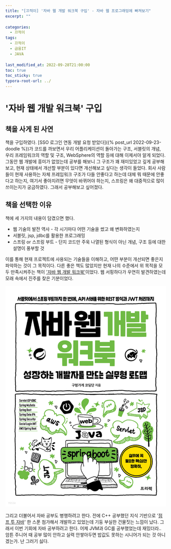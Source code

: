 ```yaml
---
title: "[끄적이] '자바 웹 개발 워크북 구입' - 자바 웹 프로그래밍에 빠져보기"
excerpt: ""

categories:
  - 끄적이
tags:
  - 끄적이
  - 금융IT
  - JAVA
 
last_modified_at: 2022-09-28T21:00:00
toc: true
toc_sticky: true
typora-root-url: ../
---
```




# '자바 웹 개발 워크북' 구입

## 책을 사게 된 사연

책을 구입하였다. [SSO 로그인 연동 개발 요청 받았다]({% post_url 2022-09-23-doodle %})가 코드를 까보면서 우리 어플리케이션이 돌아가는 구조, 서블릿의 개념, 우리 프레임워크의 역할 및 구조, WebSphere의 역할 등에 대해 이제서야 알게 되었다. 그동안 웹 개발에 흥미가 없었는데 공부를 해보니 그 구조가 꽤 재미있었고 깊게 공부해보고, 현재 상태에서 개선할 부분이 있다면 개선해보고 싶다는 생각이 들었다. 회사 사람들이 현재 사용하는 자체 프레임워크 구조가 다들 안좋다고 하는데 대체 뭐 때문에 안좋다고 하는지, 여기서 좋아지려면 무엇이 바뀌어야 하는지, 스프링은 왜 대중적으로 많이 쓰이는지가 궁금하였다. 그래서 공부해보고 싶어졌다. 



## 책을 선택한 이유 

책에 세 가지의 내용이 담겼으면 했다.

- 웹 기술의 발전 역사 - 각 시기마다 어떤 기술을 썼고 왜 변화하였는지
- 서블릿, jsp, jdbc를 활용한 프로그래밍
- 스프링 or 스프링 부트 - 단지 코드만 주욱 나열된 형식이 아닌 개념, 구조 등에 대한 설명이 풍부할 것



이를 통해 현재 프로젝트에 사용되는 기술들을 이해하고, 어떤 부분이 개선되면 좋은지 파악하는 것이 그 목적이다. 다른 좋은 책도 많았지만 현재 나의 수준에서 위 목적을 모두 만족시켜주는 책이 ['자바 웹 개발 워크북'](http://www.yes24.com/Product/Goods/111136639)이었다. 웹 서핑하다가 우연히 발견하였는데 모래 속에서 진주를 찾은 기분이었다.

![자바 웹 개발 워크북](/assets/post_images/2022-09-28-doodle/XL.png)



그리고 더불어서 자바 공부도 병행하려고 한다. 전에 C++ 공부했던 지식 기반으로 '[점프 투 자바](https://wikidocs.net/book/31)' 한 스푼 첨가해서 개발하고 있었는데 기둥 부실한 건물짓는 느낌이 났다. 그래서 이번 기회에 자바 공부하려고 한다. 어제 JVM과 GC를 공부했었는데 재밌더라.. 암튼 주니어 때 공부 많이 안하고 실력 안쌓아두면 밥값도 못하는 시니어가 되는 것 아니겠는가. 난 그러기 싫다.
